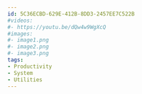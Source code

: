 ```yaml
---
id: 5C36ECBD-629E-412B-8DD3-2457EE7C522B
#videos:
#- https://youtu.be/dQw4w9WgXcQ
#images:
#- image1.png
#- image2.png
#- image3.png
tags:
- Productivity
- System
- Utilities
---
```

